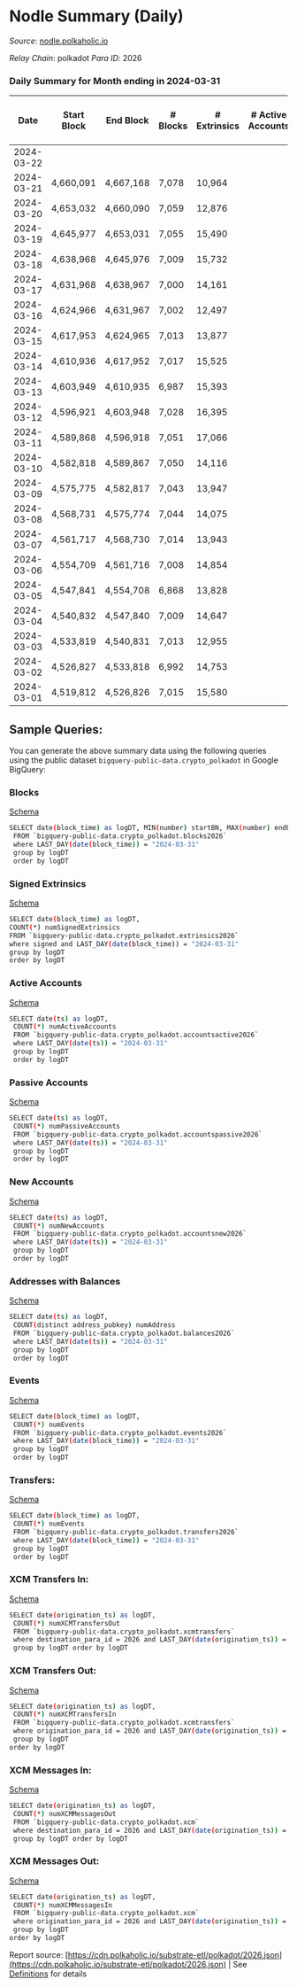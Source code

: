 # Nodle Summary (Daily)

_Source_: [nodle.polkaholic.io](https://nodle.polkaholic.io)

*Relay Chain*: polkadot
*Para ID*: 2026



### Daily Summary for Month ending in 2024-03-31


| Date    | Start Block | End Block | # Blocks | # Extrinsics | # Active Accounts | # Passive Accounts | # New Accounts | # Addresses | # Events  | # Transfers ($USD) | # XCM Transfers In ($USD) | # XCM Transfers Out ($USD) | # XCM In | # XCM Out | Issues |
|---------|-------------|-----------|----------|--------------|-------------------|--------------------|----------------|-------------|-----------|--------------------|---------------------------|----------------------------|----------|-----------|--------|
| 2024-03-22 |  |  |  |  |  |  |  |  |  |   |   |   |  |  |  |
| 2024-03-21 | 4,660,091 | 4,667,168 | 7,078 | 10,964 |  |  |  | 1,030,978 | 336,548 | 249,014  |   |   |  |  |  |
| 2024-03-20 | 4,653,032 | 4,660,090 | 7,059 | 12,876 |  |  |  | 1,029,080 | 341,249 | 240,299  |   |   |  |  |  |
| 2024-03-19 | 4,645,977 | 4,653,031 | 7,055 | 15,490 |  |  |  | 1,028,960 | 436,809 | 309,943 ($1,412.98) |   |   |  |  |  |
| 2024-03-18 | 4,638,968 | 4,645,976 | 7,009 | 15,732 |  |  |  | 1,028,075 | 454,381 | 325,436 ($0.83) |   |   |  |  |  |
| 2024-03-17 | 4,631,968 | 4,638,967 | 7,000 | 14,161 |  |  |  | 1,025,991 | 424,050 | 305,411 ($99.20) |   |   |  |  |  |
| 2024-03-16 | 4,624,966 | 4,631,967 | 7,002 | 12,497 |  |  |  | 1,024,263 | 401,537 | 297,674  |   |   |  |  |  |
| 2024-03-15 | 4,617,953 | 4,624,965 | 7,013 | 13,877 |  |  |  | 1,022,895 | 430,489 | 312,375  |   |   |  |  |  |
| 2024-03-14 | 4,610,936 | 4,617,952 | 7,017 | 15,525 |  |  |  | 1,020,898 | 451,010 | 320,764 ($0.06) |   |   |  |  |  |
| 2024-03-13 | 4,603,949 | 4,610,935 | 6,987 | 15,393 |  |  |  | 1,019,193 | 455,306 | 326,240 ($0.16) |   |   |  |  |  |
| 2024-03-12 | 4,596,921 | 4,603,948 | 7,028 | 16,395 |  |  |  | 1,016,900 | 458,552 | 324,007  |   |   |  |  |  |
| 2024-03-11 | 4,589,868 | 4,596,918 | 7,051 | 17,066 |  |  |  | 1,014,332 | 453,599 | 315,834 ($1,053.60) |   |   |  |  |  |
| 2024-03-10 | 4,582,818 | 4,589,867 | 7,050 | 14,116 |  |  |  | 1,012,493 | 423,096 | 303,920  |   |   |  |  |  |
| 2024-03-09 | 4,575,775 | 4,582,817 | 7,043 | 13,947 |  |  |  | 1,010,626 | 419,671 | 300,618  |   |   |  |  |  |
| 2024-03-08 | 4,568,731 | 4,575,774 | 7,044 | 14,075 |  |  |  | 1,008,687 | 426,055 | 305,618  |   |   |  |  |  |
| 2024-03-07 | 4,561,717 | 4,568,730 | 7,014 | 13,943 |  |  |  | 1,006,888 | 424,087 | 306,039 ($0.08) |   |   |  |  |  |
| 2024-03-06 | 4,554,709 | 4,561,716 | 7,008 | 14,854 |  |  |  | 1,005,151 | 433,146 | 308,351  |   |   |  |  |  |
| 2024-03-05 | 4,547,841 | 4,554,708 | 6,868 | 13,828 |  |  |  | 1,003,675 | 426,386 | 310,356  |   |   |  |  |  |
| 2024-03-04 | 4,540,832 | 4,547,840 | 7,009 | 14,647 |  |  |  | 1,001,832 | 434,441 | 312,065  |   |   |  |  |  |
| 2024-03-03 | 4,533,819 | 4,540,831 | 7,013 | 12,955 |  |  |  | 999,680 | 407,361 | 300,320  |   |   |  |  |  |
| 2024-03-02 | 4,526,827 | 4,533,818 | 6,992 | 14,753 |  |  |  | 997,681 | 430,204 | 303,323 ($0.11) |   |   |  |  |  |
| 2024-03-01 | 4,519,812 | 4,526,826 | 7,015 | 15,580 |  |  |  | 995,318 | 440,035 | 307,663  |   |   |  |  |  |

## Sample Queries:
You can generate the above summary data using the following queries using the public dataset `bigquery-public-data.crypto_polkadot` in Google BigQuery:


### Blocks 

[Schema](https://github.com/colorfulnotion/substrate-etl/blob/main/schema/blocks.json)

```bash
SELECT date(block_time) as logDT, MIN(number) startBN, MAX(number) endBN, COUNT(*) numBlocks 
 FROM `bigquery-public-data.crypto_polkadot.blocks2026`  
 where LAST_DAY(date(block_time)) = "2024-03-31" 
 group by logDT 
 order by logDT
```

### Signed Extrinsics 

[Schema](https://github.com/colorfulnotion/substrate-etl/blob/main/schema/extrinsics.json)

```bash
SELECT date(block_time) as logDT, 
COUNT(*) numSignedExtrinsics 
FROM `bigquery-public-data.crypto_polkadot.extrinsics2026`  
where signed and LAST_DAY(date(block_time)) = "2024-03-31" 
group by logDT 
order by logDT
```

### Active Accounts 

[Schema](https://github.com/colorfulnotion/substrate-etl/blob/main/schema/accountsactive.json)

```bash
SELECT date(ts) as logDT, 
 COUNT(*) numActiveAccounts 
 FROM `bigquery-public-data.crypto_polkadot.accountsactive2026` 
 where LAST_DAY(date(ts)) = "2024-03-31" 
 group by logDT 
 order by logDT
```

### Passive Accounts 

[Schema](https://github.com/colorfulnotion/substrate-etl/blob/main/schema/accountspassive.json)

```bash
SELECT date(ts) as logDT, 
 COUNT(*) numPassiveAccounts 
 FROM `bigquery-public-data.crypto_polkadot.accountspassive2026` 
 where LAST_DAY(date(ts)) = "2024-03-31" 
 group by logDT 
 order by logDT
```

### New Accounts 

[Schema](https://github.com/colorfulnotion/substrate-etl/blob/main/schema/accountsnew.json)

```bash
SELECT date(ts) as logDT, 
 COUNT(*) numNewAccounts 
 FROM `bigquery-public-data.crypto_polkadot.accountsnew2026` 
 where LAST_DAY(date(ts)) = "2024-03-31" 
 group by logDT
 order by logDT
```

### Addresses with Balances 

[Schema](https://github.com/colorfulnotion/substrate-etl/blob/main/schema/balances.json)

```bash
SELECT date(ts) as logDT,
 COUNT(distinct address_pubkey) numAddress 
 FROM `bigquery-public-data.crypto_polkadot.balances2026` 
 where LAST_DAY(date(ts)) = "2024-03-31" 
 group by logDT 
 order by logDT
```

### Events 

[Schema](https://github.com/colorfulnotion/substrate-etl/blob/main/schema/events.json)

```bash
SELECT date(block_time) as logDT, 
 COUNT(*) numEvents 
 FROM `bigquery-public-data.crypto_polkadot.events2026` 
 where LAST_DAY(date(block_time)) = "2024-03-31" 
 group by logDT 
 order by logDT
```

### Transfers:

[Schema](https://github.com/colorfulnotion/substrate-etl/blob/main/schema/transfers.json)

```bash
SELECT date(block_time) as logDT, 
 COUNT(*) numEvents 
 FROM `bigquery-public-data.crypto_polkadot.transfers2026` 
 where LAST_DAY(date(block_time)) = "2024-03-31" 
 group by logDT 
 order by logDT
```

### XCM Transfers In: 

[Schema](https://github.com/colorfulnotion/substrate-etl/blob/main/schema/xcmtransfers.json)

```bash
SELECT date(origination_ts) as logDT, 
 COUNT(*) numXCMTransfersOut 
 FROM `bigquery-public-data.crypto_polkadot.xcmtransfers` 
 where destination_para_id = 2026 and LAST_DAY(date(origination_ts)) = "2024-03-31" 
 group by logDT order by logDT
```

### XCM Transfers Out: 

[Schema](https://github.com/colorfulnotion/substrate-etl/blob/main/schema/xcmtransfers.json)

```bash
SELECT date(origination_ts) as logDT, 
 COUNT(*) numXCMTransfersIn 
 FROM `bigquery-public-data.crypto_polkadot.xcmtransfers` 
 where origination_para_id = 2026 and LAST_DAY(date(origination_ts)) = "2024-03-31" 
 group by logDT 
order by logDT
```

### XCM Messages In: 

[Schema](https://github.com/colorfulnotion/substrate-etl/blob/main/schema/xcm.json)

```bash
SELECT date(origination_ts) as logDT, 
 COUNT(*) numXCMMessagesOut 
 FROM `bigquery-public-data.crypto_polkadot.xcm` 
 where destination_para_id = 2026 and LAST_DAY(date(origination_ts)) = "2024-03-31" 
 group by logDT order by logDT
```

### XCM Messages Out: 

[Schema](https://github.com/colorfulnotion/substrate-etl/blob/main/schema/xcm.json)

```bash
SELECT date(origination_ts) as logDT, 
 COUNT(*) numXCMMessagesIn 
 FROM `bigquery-public-data.crypto_polkadot.xcm` 
 where origination_para_id = 2026 and LAST_DAY(date(origination_ts)) = "2024-03-31" 
 group by logDT 
order by logDT
```


Report source: [https://cdn.polkaholic.io/substrate-etl/polkadot/2026.json](https://cdn.polkaholic.io/substrate-etl/polkadot/2026.json) | See [Definitions](/DEFINITIONS.md) for details
